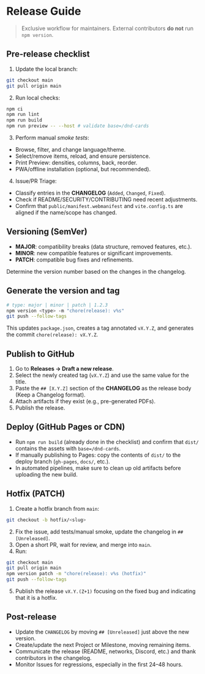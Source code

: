 # Release Guide

> Exclusive workflow for maintainers. External contributors **do not** run `npm version`.

## Pre-release checklist
1. Update the local branch:

```bash
git checkout main
git pull origin main
```

2. Run local checks:

```bash
npm ci
npm run lint
npm run build
npm run preview -- --host # validate base=/dnd-cards
```

3. Perform manual *smoke tests*:
- Browse, filter, and change language/theme.
- Select/remove items, reload, and ensure persistence.
- Print Preview: densities, columns, back, reorder.
- PWA/offline installation (optional, but recommended). 
 
4. Issue/PR Triage:
- Classify entries in the **CHANGELOG** (`Added`, `Changed`, `Fixed`).
- Check if README/SECURITY/CONTRIBUTING need recent adjustments.
- Confirm that `public/manifest.webmanifest` and `vite.config.ts` are aligned if the name/scope has changed.

## Versioning (SemVer)
- **MAJOR**: compatibility breaks (data structure, removed features, etc.).
- **MINOR**: new compatible features or significant improvements.
- **PATCH**: compatible bug fixes and refinements.

Determine the version number based on the changes in the changelog.

## Generate the version and tag

```bash
# type: major | minor | patch | 1.2.3
npm version <type> -m "chore(release): v%s"
git push --follow-tags
```

This updates `package.json`, creates a tag annotated `vX.Y.Z`, and generates the commit `chore(release): vX.Y.Z`.

## Publish to GitHub

1. Go to **Releases → Draft a new release**.
2. Select the newly created tag (`vX.Y.Z`) and use the same value for the title.
3. Paste the `## [X.Y.Z]` section of the **CHANGELOG** as the release body (Keep a Changelog format).
4. Attach artifacts if they exist (e.g., pre-generated PDFs).
5. Publish the release.

## Deploy (GitHub Pages or CDN)

- Run `npm run build` (already done in the checklist) and confirm that `dist/` contains the assets with `base=/dnd-cards`.
- If manually publishing to Pages: copy the contents of `dist/` to the deploy branch (`gh-pages`, `docs/`, etc.).
- In automated pipelines, make sure to clean up old artifacts before uploading the new build.

## Hotfix (PATCH)

1. Create a hotfix branch from `main`:

```bash
git checkout -b hotfix/<slug>
```

2. Fix the issue, add tests/manual smoke, update the changelog in `## [Unreleased]`.
3. Open a short PR, wait for review, and merge into `main`. 
4. Run:
   
```bash
git checkout main
git pull origin main
npm version patch -m "chore(release): v%s (hotfix)"
git push --follow-tags
```

5. Publish the release `vX.Y.(Z+1)` focusing on the fixed bug and indicating that it is a hotfix.

## Post-release

- Update the `CHANGELOG` by moving `## [Unreleased]` just above the new version.
- Create/update the next Project or Milestone, moving remaining items.
- Communicate the release (README, networks, Discord, etc.) and thank contributors in the changelog.
- Monitor Issues for regressions, especially in the first 24–48 hours.